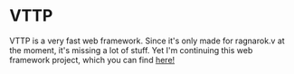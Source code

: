 # VTTP
VTTP is a very fast web framework. Since it's only made for ragnarok.v at the moment, it's missing a lot of stuff. Yet I'm continuing this web framework project, which you can find [here!](https://github.com/barrack-obama/ueda)
